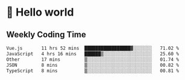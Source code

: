 # 🍻 Hello world

## Weekly Coding Time
<!--START_SECTION:waka-->

```txt
Vue.js       11 hrs 52 mins  █████████████████▓░░░░░░░   71.02 %
JavaScript   4 hrs 16 mins   ██████▒░░░░░░░░░░░░░░░░░░   25.60 %
Other        17 mins         ▒░░░░░░░░░░░░░░░░░░░░░░░░   01.74 %
JSON         8 mins          ▒░░░░░░░░░░░░░░░░░░░░░░░░   00.82 %
TypeScript   8 mins          ▒░░░░░░░░░░░░░░░░░░░░░░░░   00.81 %
```

<!--END_SECTION:waka-->
